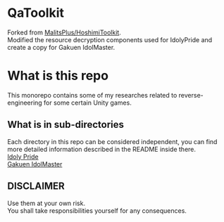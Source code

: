 # QaToolkit
Forked from [MalitsPlus/HoshimiToolkit](https://github.com/MalitsPlus/HoshimiToolkit).  
Modified the resource decryption components used for IdolyPride  and create a copy for Gakuen IdolMaster.

# What is this repo

This monorepo contains some of my researches related to reverse-engineering for some certain Unity games.

## What is in sub-directories

Each directory in this repo can be considered independent, you can find more detailed information described in the README inside there.  
[Idoly Pride](https://github.com/DreamGallery/HoshimiToolkit/blob/main/README.md)  
[Gakuen IdolMaster](https://github.com/DreamGallery/HatsuboshiToolkit/blob/main/README.md)

## DISCLAIMER

Use them at your own risk.  
You shall take responsibilities yourself for any consequences.  
